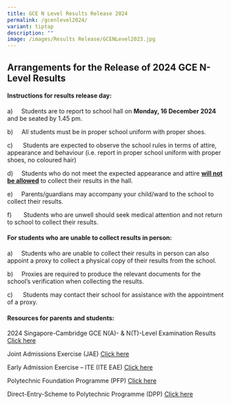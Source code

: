 ```yaml
---
title: GCE N Level Results Release 2024
permalink: /gcenlevel2024/
variant: tiptap
description: ""
image: /images/Results Release/GCENLevel2023.jpg
---
```

<h2>Arrangements for the Release of 2024 GCE N-Level Results<br></h2>
<h4><strong>Instructions for results release day:</strong></h4>
<p>a)&nbsp;&nbsp;&nbsp;&nbsp; Students are to report to school hall on <strong>Monday, 16 December 2024</strong> and
be seated by 1.45 pm.</p>
<p>b)&nbsp;&nbsp;&nbsp;&nbsp; All students must be in proper school uniform
with proper shoes.</p>
<p>c)&nbsp;&nbsp;&nbsp;&nbsp;&nbsp; Students are expected to observe the
school rules in terms of attire, appearance and behaviour (i.e. report
in proper school uniform with proper shoes, no coloured hair)</p>
<p>d)&nbsp;&nbsp;&nbsp;&nbsp; Students who do not meet the expected appearance
and attire&nbsp;<strong><u>will not be allowed</u></strong>&nbsp;to collect
their results in the hall.&nbsp;</p>
<p>e)&nbsp;&nbsp;&nbsp;&nbsp; Parents/guardians may accompany your child/ward
to the school to collect their results.</p>
<p>f)&nbsp;&nbsp;&nbsp;&nbsp;&nbsp;&nbsp; Students who are unwell should
seek medical attention and not return to school to collect their results.</p>
<h4><strong>For students who are unable to collect results in person:</strong></h4>
<p>a)&nbsp;&nbsp;&nbsp;&nbsp; Students who are unable to collect their results
in person can also appoint a proxy to collect a physical copy of their
results from the school.</p>
<p>b)&nbsp;&nbsp;&nbsp;&nbsp; Proxies are required to produce the relevant
documents for the school’s verification when collecting the results.</p>
<p>c)&nbsp;&nbsp;&nbsp;&nbsp;&nbsp; Students may contact their school for
assistance with the appointment of a proxy.</p>
<h4><strong>Resources for parents and students:</strong></h4>
<p>2024 Singapore-Cambridge GCE N(A)- &amp; N(T)-Level Examination Results
<a href="https://www.moe.gov.sg/news/press-releases/20241209-release-of-the-2024-singapore-cambridge-gce-na-and-nt-level-examination-results-on-16-december-2024" rel="noopener noreferrer nofollow" target="_blank">Click here</a>
</p>
<p>Joint Admissions Exercise (JAE) <a href="https://www.moe.gov.sg/post-secondary/admissions/jae" rel="noopener noreferrer nofollow" target="_blank">Click here</a>
</p>
<p>Early Admission Exercise – ITE (ITE EAE) <a href="https://www.ite.edu.sg/admissions/full-time-courses/early-admissions-exercise" rel="noopener noreferrer nofollow" target="_blank">Click here</a>
</p>
<p>Polytechnic Foundation Programme (PFP) <a href="https://pfp.polytechnic.edu.sg/PFP/pfp_eligibility.html" rel="noopener noreferrer nofollow" target="_blank">Click here</a>
</p>
<p>Direct-Entry-Scheme to Polytechnic Programme (DPP) <a href="https://www.moe.gov.sg/post-secondary/admissions/dpp" rel="noopener noreferrer nofollow" target="_blank">Click here</a>
</p>
<p></p>